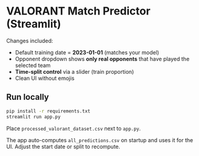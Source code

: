 # VALORANT Match Predictor (Streamlit)

Changes included:
- Default training date = **2023-01-01** (matches your model)
- Opponent dropdown shows **only real opponents** that have played the selected team
- **Time-split control** via a slider (train proportion)
- Clean UI without emojis

## Run locally
```bash
pip install -r requirements.txt
streamlit run app.py
```
Place `processed_valorant_dataset.csv` next to `app.py`.

The app auto-computes `all_predictions.csv` on startup and uses it for the UI. Adjust the start date or split to recompute.